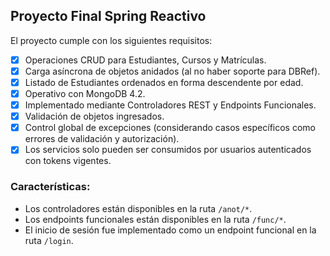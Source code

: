 ## Proyecto Final Spring Reactivo
El proyecto cumple con los siguientes requisitos:

- [x] Operaciones CRUD para Estudiantes, Cursos y Matrículas.
- [x] Carga asíncrona de objetos anidados (al no haber soporte para DBRef).
- [x] Listado de Estudiantes ordenados en forma descendente por edad.
- [x] Operativo con MongoDB 4.2.
- [x] Implementado mediante Controladores REST y Endpoints Funcionales.
- [x] Validación de objetos ingresados.
- [x] Control global de excepciones (considerando casos específicos como errores de validación y autorización).
- [x] Los servicios solo pueden ser consumidos por usuarios autenticados con tokens vigentes.

### Características:

- Los controladores están disponibles en la ruta `/anot/*`.
- Los endpoints funcionales están disponibles en la ruta `/func/*`.
- El inicio de sesión fue implementado como un endpoint funcional en la ruta `/login`.
